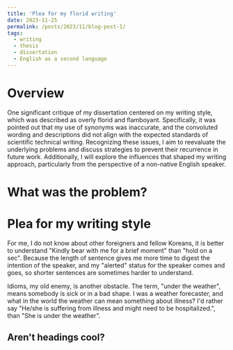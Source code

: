 ```yaml
---
title: 'Plea for my florid writing'
date: 2023-11-25
permalink: /posts/2023/11/blog-post-1/
tags:
  - writing
  - thesis
  - dissertation
  - English as a second language
---
```


Overview
======

One significant critique of my dissertation centered on my writing style, which was described as overly florid and flamboyant. Specifically, it was pointed out that my use of synonyms was inaccurate, and the convoluted wording and descriptions did not align with the expected standards of scientific technical writing. Recognizing these issues, I aim to reevaluate the underlying problems and discuss strategies to prevent their recurrence in future work. Additionally, I will explore the influences that shaped my writing approach, particularly from the perspective of a non-native English speaker.

What was the problem?
======

Plea for my writing style
======

For me, I do not know about other foreigners and fellow Koreans, it is better to understand "Kindly bear with me for a brief moment" than "hold on a sec". Because the length of sentence gives me more time to digest the intention of the speaker, and my "alerted" status for the speaker comes and goes, so shorter sentences are sometimes harder to understand. 

Idioms, my old enemy, is another obstacle. The term, "under the weather", means somebody is sick or in a bad shape. I was a weather forecaster, and what in the world the weather can mean something about illness? I'd rather say "He/she is suffering from illness and might need to be hospitalized.", than "She is under the weather".


Aren't headings cool?
------
